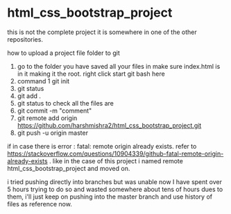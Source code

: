 # html_css_bootstrap_project

this is not the complete project it is somewhere in one of the other repositories.

how to upload a project file folder to git
1. go to the folder you have saved all your files in make sure index.html is in it making it the root. right click start git bash here
2. command 1 git init
3. git status
4. git add .
5. git status to check all the files are 
6. git commit -m "comment"
7. git remote add origin https://github.com/harshmishra2/html_css_bootstrap_project.git
8. git push -u origin master

if in case there is error : fatal: remote origin already exists.
refer to https://stackoverflow.com/questions/10904339/github-fatal-remote-origin-already-exists .
like in the case of this project i named remote html_css_bootstrap_project and moved on.

i tried pushing directly into branches but was unable now I have spent over 5 hours trying to do so and wasted somewhere about tens of hours dues to them, i'll just keep on pushing into the master branch and use history of files as reference now.
